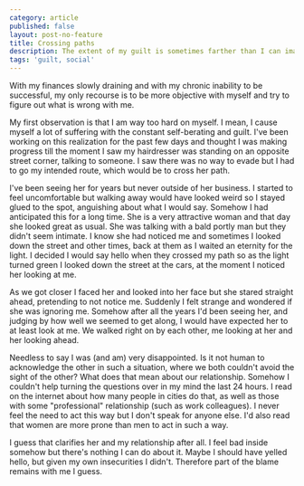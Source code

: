 ```yaml
---
category: article
published: false
layout: post-no-feature
title: Crossing paths
description: The extent of my guilt is sometimes farther than I can imagine
tags: 'guilt, social'
---
```

With my finances slowly draining and with my chronic inability to be successful, my only recourse is to be more objective with myself and try to figure out what is wrong with me.

My first observation is that I am way too hard on myself. I mean, I cause myself a lot of suffering with the constant self-berating and guilt. I've been working on this realization for the past few days and thought I was making progress till the moment I saw my hairdresser was standing on an opposite street corner, talking to someone. I saw there was no way to evade but I had to go my intended route, which would be to cross her path.

I've been seeing her for years but never outside of her business. I started to feel uncomfortable but walking away would have looked weird so I stayed glued to the spot, anguishing about what I would say. Somehow I had anticipated this for a long time. She is a very attractive woman and that day she looked great as usual. She was talking with a bald portly man but they didn't seem intimate. I know she had noticed me and sometimes I looked down the street and other times, back at them as I waited an eternity for the light. I decided I would say hello when they crossed my path so as the light turned green I looked down the street at the cars, at the moment I noticed her looking at me.

As we got closer I faced her and looked into her face but she stared straight ahead, pretending to not notice me. Suddenly I felt strange and wondered if she was ignoring me. Somehow after all the years I'd been seeing her, and judging by how well we seemed to get along, I would have expected her to at least look at me. We walked right on by each other, me looking at her and her looking ahead.

Needless to say I was (and am) very disappointed. Is it not human to acknowledge the other in such a situation, where we both couldn't avoid the sight of the other? What does that mean about our relationship. Somehow I couldn't help turning the questions over in my mind the last 24 hours. I read on the internet about how many people in cities do that, as well as those with some "professional" relationship (such as work colleagues). I never feel the need to act this way but I don't speak for anyone else. I'd also read that women are more prone than men to act in such a way.

I guess that clarifies her and my relationship after all. I feel bad inside somehow but there's nothing I can do about it. Maybe I should have yelled hello, but given my own insecurities I didn't. Therefore part of the blame remains with me I guess.




